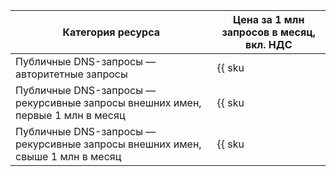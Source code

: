 | Категория ресурса | Цена за 1 млн запросов в месяц, вкл. НДС  |
| --- | --- |
| Публичные DNS-запросы — авторитетные запросы | {{ sku|RUB|dns.requests.public.authoritative.v1|string }} |
| Публичные DNS-запросы — рекурсивные запросы внешних имен, первые 1&nbsp;млн в месяц | {{ sku|RUB|dns.requests.public.recursive.v1|string }} |
| Публичные DNS-запросы — рекурсивные запросы внешних имен, свыше 1&nbsp;млн в месяц | {{ sku|RUB|dns.requests.public.recursive.v1|pricingRate.1|string }} |
